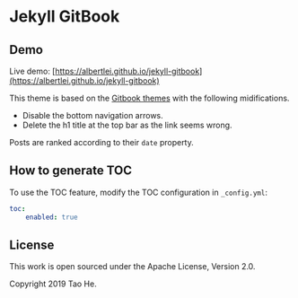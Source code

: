 # Jekyll GitBook

## Demo

Live demo: [https://albertlei.github.io/jekyll-gitbook](https://albertlei.github.io/jekyll-gitbook)


This theme is based on the [Gitbook themes](https://github.com/sighingnow/jekyll-gitbook/) with the following midifications.

- Disable the bottom navigation arrows.
- Delete the h1 title at the top bar as the link seems wrong.

Posts are ranked according to their `date` property.

## How to generate TOC

To use the TOC feature, modify the TOC
configuration in `_config.yml`:

```yaml
toc:
    enabled: true
```

## License

This work is open sourced under the Apache License, Version 2.0.

Copyright 2019 Tao He.

[1]: https://pages.github.com
[2]: https://pages.github.com/themes
[3]: https://github.com/sighingnow/jekyll-gitbook/fork
[4]: https://github.com/allejo/jekyll-toc
